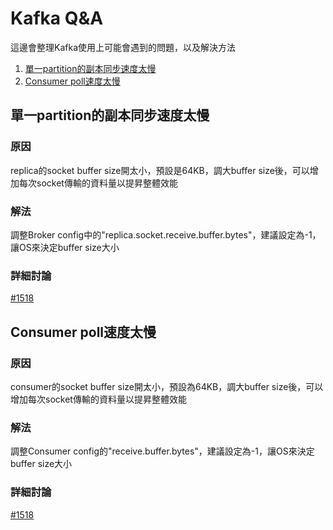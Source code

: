# Kafka Q&A

這邊會整理Kafka使用上可能會遇到的問題，以及解決方法
1. [單一partition的副本同步速度太慢](#單一partition的副本同步速度太慢)
2. [Consumer poll速度太慢](#consumer-poll速度太慢)

## 單一partition的副本同步速度太慢

### 原因
replica的socket buffer size開太小，預設是64KB，調大buffer size後，可以增加每次socket傳輸的資料量以提昇整體效能
### 解法
調整Broker config中的"replica.socket.receive.buffer.bytes"，建議設定為-1，讓OS來決定buffer size大小
### 詳細討論
[#1518](https://github.com/skiptests/astraea/issues/1516)


## Consumer poll速度太慢
### 原因
consumer的socket buffer size開太小，預設為64KB，調大buffer size後，可以增加每次socket傳輸的資料量以提昇整體效能
### 解法
調整Consumer config的"receive.buffer.bytes"，建議設定為-1，讓OS來決定buffer size大小
### 詳細討論
[#1518](https://github.com/skiptests/astraea/issues/1516)

